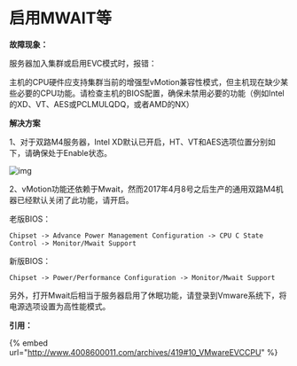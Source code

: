 # 启用MWAIT等

**故障现象：**

服务器加入集群或启用EVC模式时，报错：

主机的CPU硬件应支持集群当前的增强型vMotion兼容性模式，但主机现在缺少某些必要的CPU功能。请检查主机的BIOS配置，确保未禁用必要的功能（例如Intel的XD、VT、AES或PCLMULQDQ，或者AMD的NX）

**解决方案**

1、对于双路M4服务器，Intel XD默认已开启，HT、VT和AES选项位置分别如下，请确保处于Enable状态。

![img](https://pic.chjina.com/2022/11/10/VMWT-29.png)

2、vMotion功能还依赖于Mwait，然而2017年4月8号之后生产的通用双路M4机器已经默认关闭了此功能，请开启。

老版BIOS：

`Chipset -> Advance Power Management Configuration -> CPU C State Control -> Monitor/Mwait Support`

新版BIOS：

`Chipset -> Power/Performance Configuration -> Monitor/Mwait Support`

另外，打开Mwait后相当于服务器启用了休眠功能，请登录到Vmware系统下，将电源选项设置为高性能模式。

**引用：**

{% embed url="http://www.4008600011.com/archives/419#10_VMwareEVCCPU" %}
